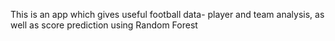 This is an app which gives useful football data- player and team analysis, as well as score prediction using Random Forest
